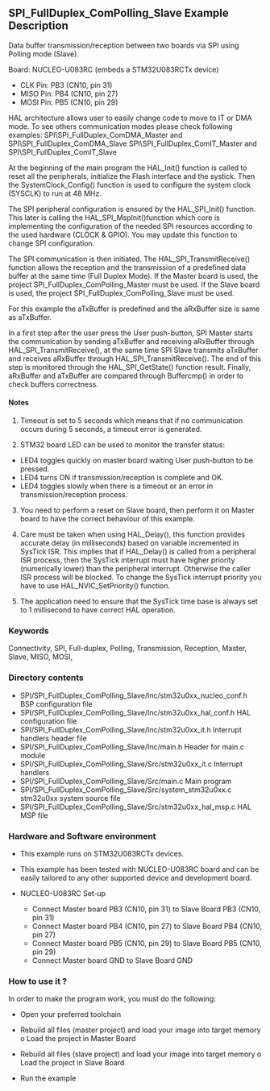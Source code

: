 ## <b>SPI_FullDuplex_ComPolling_Slave Example Description</b>

Data buffer transmission/reception between two boards via SPI using Polling mode (Slave).

Board: NUCLEO-U083RC (embeds a STM32U083RCTx device)

 - CLK Pin: PB3 (CN10, pin 31)
 - MISO Pin: PB4 (CN10, pin 27)
-  MOSI Pin: PB5 (CN10, pin 29)

HAL architecture allows user to easily change code to move to IT or DMA mode. 
To see others communication modes please check following examples:
SPI\SPI_FullDuplex_ComDMA_Master and SPI\SPI_FullDuplex_ComDMA_Slave
SPI\SPI_FullDuplex_ComIT_Master and SPI\SPI_FullDuplex_ComIT_Slave

At the beginning of the main program the HAL_Init() function is called to reset 
all the peripherals, initialize the Flash interface and the systick.
Then the SystemClock_Config() function is used to configure the system
clock (SYSCLK) to run at 48 MHz.

The SPI peripheral configuration is ensured by the HAL_SPI_Init() function.
This later is calling the HAL_SPI_MspInit()function which core is implementing
the configuration of the needed SPI resources according to the used hardware (CLOCK & 
GPIO). You may update this function to change SPI configuration.

The SPI communication is then initiated.
The HAL_SPI_TransmitReceive() function allows the reception and the 
transmission of a predefined data buffer at the same time (Full Duplex Mode).
If the Master board is used, the project SPI_FullDuplex_ComPolling_Master must be used.
If the Slave board is used, the project SPI_FullDuplex_ComPolling_Slave must be used.

For this example the aTxBuffer is predefined and the aRxBuffer size is same as aTxBuffer.

In a first step after the user press the User push-button, SPI Master starts the
communication by sending aTxBuffer and receiving aRxBuffer through 
HAL_SPI_TransmitReceive(), at the same time SPI Slave transmits aTxBuffer 
and receives aRxBuffer through HAL_SPI_TransmitReceive(). 
The end of this step is monitored through the HAL_SPI_GetState() function
result.
Finally, aRxBuffer and aTxBuffer are compared through Buffercmp() in order to 
check buffers correctness.  

#### <b>Notes</b>

 1. Timeout is set to 5 seconds which means that if no communication occurs during 5 seconds,
    a timeout error is generated.

 2. STM32 board LED can be used to monitor the transfer status:
 - LED4 toggles quickly on master board waiting User push-button to be pressed.
 - LED4 turns ON if transmission/reception is complete and OK.
 - LED4 toggles slowly when there is a timeout or an error in transmission/reception process.   

 3. You need to perform a reset on Slave board, then perform it on Master board
    to have the correct behaviour of this example.

 3. Care must be taken when using HAL_Delay(), this function provides accurate delay (in milliseconds)
    based on variable incremented in SysTick ISR. This implies that if HAL_Delay() is called from
    a peripheral ISR process, then the SysTick interrupt must have higher priority (numerically lower)
    than the peripheral interrupt. Otherwise the caller ISR process will be blocked.
    To change the SysTick interrupt priority you have to use HAL_NVIC_SetPriority() function.
      
 4. The application need to ensure that the SysTick time base is always set to 1 millisecond
    to have correct HAL operation.

### <b>Keywords</b>

Connectivity, SPI, Full-duplex, Polling, Transmission, Reception, Master, Slave, MISO, MOSI,

### <b>Directory contents</b>

  - SPI/SPI_FullDuplex_ComPolling_Slave/Inc/stm32u0xx_nucleo_conf.h     BSP configuration file
  - SPI/SPI_FullDuplex_ComPolling_Slave/Inc/stm32u0xx_hal_conf.h    HAL configuration file
  - SPI/SPI_FullDuplex_ComPolling_Slave/Inc/stm32u0xx_it.h          Interrupt handlers header file
  - SPI/SPI_FullDuplex_ComPolling_Slave/Inc/main.h                  Header for main.c module  
  - SPI/SPI_FullDuplex_ComPolling_Slave/Src/stm32u0xx_it.c          Interrupt handlers
  - SPI/SPI_FullDuplex_ComPolling_Slave/Src/main.c                  Main program
  - SPI/SPI_FullDuplex_ComPolling_Slave/Src/system_stm32u0xx.c      stm32u0xx system source file
  - SPI/SPI_FullDuplex_ComPolling_Slave/Src/stm32u0xx_hal_msp.c     HAL MSP file

### <b>Hardware and Software environment</b> 

  - This example runs on STM32U083RCTx devices.

  - This example has been tested with NUCLEO-U083RC board and can be
    easily tailored to any other supported device and development board.

  - NUCLEO-U083RC Set-up
    - Connect Master board PB3 (CN10, pin 31) to Slave Board PB3 (CN10, pin 31)
    - Connect Master board PB4 (CN10, pin 27) to Slave Board PB4 (CN10, pin 27)
    - Connect Master board PB5 (CN10, pin 29) to Slave Board PB5 (CN10, pin 29)
    - Connect Master board GND  to Slave Board GND

### <b>How to use it ?</b>

In order to make the program work, you must do the following:

 - Open your preferred toolchain 

 - Rebuild all files (master project) and load your image into target memory o Load the project in Master Board

 - Rebuild all files (slave project) and load your image into target memory o Load the project in Slave Board

 - Run the example

